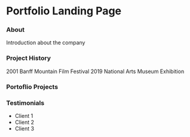 # Portfolio Landing Page

### About
Introduction about the company

### Project History
2001 Banff Mountain Film Festival
2019 National Arts Museum Exhibition

### Portoflio Projects


### Testimonials
- Client 1
- Client 2
- Client 3
